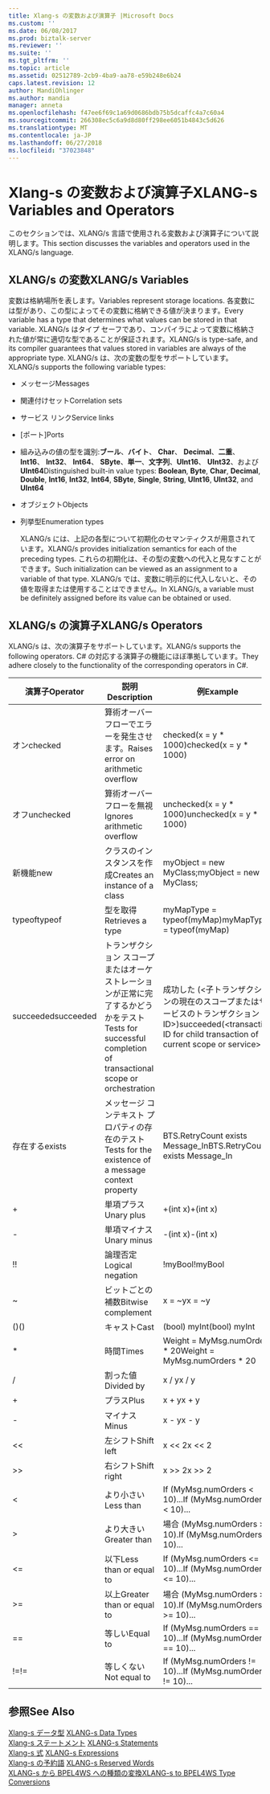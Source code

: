 ```yaml
---
title: Xlang-s の変数および演算子 |Microsoft Docs
ms.custom: ''
ms.date: 06/08/2017
ms.prod: biztalk-server
ms.reviewer: ''
ms.suite: ''
ms.tgt_pltfrm: ''
ms.topic: article
ms.assetid: 02512789-2cb9-4ba9-aa78-e59b248e6b24
caps.latest.revision: 12
author: MandiOhlinger
ms.author: mandia
manager: anneta
ms.openlocfilehash: f47ee6f69c1a69d0686bdb75b5dcaffc4a7c60a4
ms.sourcegitcommit: 266308ec5c6a9d8d80ff298ee6051b4843c5d626
ms.translationtype: MT
ms.contentlocale: ja-JP
ms.lasthandoff: 06/27/2018
ms.locfileid: "37023848"
---
```

# <a name="xlang-s-variables-and-operators"></a><span data-ttu-id="ab8e5-102">Xlang-s の変数および演算子</span><span class="sxs-lookup"><span data-stu-id="ab8e5-102">XLANG-s Variables and Operators</span></span>
<span data-ttu-id="ab8e5-103">このセクションでは、XLANG/s 言語で使用される変数および演算子について説明します。</span><span class="sxs-lookup"><span data-stu-id="ab8e5-103">This section discusses the variables and operators used in the XLANG/s language.</span></span>  
  
## <a name="xlangs-variables"></a><span data-ttu-id="ab8e5-104">XLANG/s の変数</span><span class="sxs-lookup"><span data-stu-id="ab8e5-104">XLANG/s Variables</span></span>  
 <span data-ttu-id="ab8e5-105">変数は格納場所を表します。</span><span class="sxs-lookup"><span data-stu-id="ab8e5-105">Variables represent storage locations.</span></span> <span data-ttu-id="ab8e5-106">各変数には型があり、この型によってその変数に格納できる値が決まります。</span><span class="sxs-lookup"><span data-stu-id="ab8e5-106">Every variable has a type that determines what values can be stored in that variable.</span></span> <span data-ttu-id="ab8e5-107">XLANG/s はタイプ セーフであり、コンパイラによって変数に格納された値が常に適切な型であることが保証されます。</span><span class="sxs-lookup"><span data-stu-id="ab8e5-107">XLANG/s is type-safe, and its compiler guarantees that values stored in variables are always of the appropriate type.</span></span> <span data-ttu-id="ab8e5-108">XLANG/s は、次の変数の型をサポートしています。</span><span class="sxs-lookup"><span data-stu-id="ab8e5-108">XLANG/s supports the following variable types:</span></span>  
  
- <span data-ttu-id="ab8e5-109">メッセージ</span><span class="sxs-lookup"><span data-stu-id="ab8e5-109">Messages</span></span>  
  
- <span data-ttu-id="ab8e5-110">関連付けセット</span><span class="sxs-lookup"><span data-stu-id="ab8e5-110">Correlation sets</span></span>  
  
- <span data-ttu-id="ab8e5-111">サービス リンク</span><span class="sxs-lookup"><span data-stu-id="ab8e5-111">Service links</span></span>  
  
- <span data-ttu-id="ab8e5-112">[ポート]</span><span class="sxs-lookup"><span data-stu-id="ab8e5-112">Ports</span></span>  
  
- <span data-ttu-id="ab8e5-113">組み込みの値の型を識別:**ブール**、**バイト**、 **Char**、 **Decimal**、**二重**、 **Int16**、 **Int32**、 **Int64**、 **SByte**、**単一**、**文字列**、**UInt16**、 **UInt32**、および**UInt64**</span><span class="sxs-lookup"><span data-stu-id="ab8e5-113">Distinguished built-in value types: **Boolean**, **Byte**, **Char**, **Decimal**, **Double**, **Int16**, **Int32**, **Int64**, **SByte**, **Single**, **String**, **UInt16**, **UInt32**, and **UInt64**</span></span>  
  
- <span data-ttu-id="ab8e5-114">オブジェクト</span><span class="sxs-lookup"><span data-stu-id="ab8e5-114">Objects</span></span>  
  
- <span data-ttu-id="ab8e5-115">列挙型</span><span class="sxs-lookup"><span data-stu-id="ab8e5-115">Enumeration types</span></span>  
  
  <span data-ttu-id="ab8e5-116">XLANG/s には、上記の各型について初期化のセマンティクスが用意されています。</span><span class="sxs-lookup"><span data-stu-id="ab8e5-116">XLANG/s provides initialization semantics for each of the preceding types.</span></span> <span data-ttu-id="ab8e5-117">これらの初期化は、その型の変数への代入と見なすことができます。</span><span class="sxs-lookup"><span data-stu-id="ab8e5-117">Such initialization can be viewed as an assignment to a variable of that type.</span></span> <span data-ttu-id="ab8e5-118">XLANG/s では、変数に明示的に代入しないと、その値を取得または使用することはできません。</span><span class="sxs-lookup"><span data-stu-id="ab8e5-118">In XLANG/s, a variable must be definitely assigned before its value can be obtained or used.</span></span>  
  
## <a name="xlangs-operators"></a><span data-ttu-id="ab8e5-119">XLANG/s の演算子</span><span class="sxs-lookup"><span data-stu-id="ab8e5-119">XLANG/s Operators</span></span>  
 <span data-ttu-id="ab8e5-120">XLANG/s は、次の演算子をサポートしています。</span><span class="sxs-lookup"><span data-stu-id="ab8e5-120">XLANG/s supports the following operators.</span></span> <span data-ttu-id="ab8e5-121">C# の対応する演算子の機能にほぼ準拠しています。</span><span class="sxs-lookup"><span data-stu-id="ab8e5-121">They adhere closely to the functionality of the corresponding operators in C#.</span></span>  
  
|<span data-ttu-id="ab8e5-122">演算子</span><span class="sxs-lookup"><span data-stu-id="ab8e5-122">Operator</span></span>|<span data-ttu-id="ab8e5-123">説明</span><span class="sxs-lookup"><span data-stu-id="ab8e5-123">Description</span></span>|<span data-ttu-id="ab8e5-124">例</span><span class="sxs-lookup"><span data-stu-id="ab8e5-124">Example</span></span>|  
|--------------|-----------------|-------------|  
|<span data-ttu-id="ab8e5-125">オン</span><span class="sxs-lookup"><span data-stu-id="ab8e5-125">checked</span></span>|<span data-ttu-id="ab8e5-126">算術オーバーフローでエラーを発生させます。</span><span class="sxs-lookup"><span data-stu-id="ab8e5-126">Raises error on arithmetic overflow</span></span>|<span data-ttu-id="ab8e5-127">checked(x = y \* 1000)</span><span class="sxs-lookup"><span data-stu-id="ab8e5-127">checked(x = y \* 1000)</span></span>|  
|<span data-ttu-id="ab8e5-128">オフ</span><span class="sxs-lookup"><span data-stu-id="ab8e5-128">unchecked</span></span>|<span data-ttu-id="ab8e5-129">算術オーバーフローを無視</span><span class="sxs-lookup"><span data-stu-id="ab8e5-129">Ignores arithmetic overflow</span></span>|<span data-ttu-id="ab8e5-130">unchecked(x = y \* 1000)</span><span class="sxs-lookup"><span data-stu-id="ab8e5-130">unchecked(x = y \* 1000)</span></span>|  
|<span data-ttu-id="ab8e5-131">新機能</span><span class="sxs-lookup"><span data-stu-id="ab8e5-131">new</span></span>|<span data-ttu-id="ab8e5-132">クラスのインスタンスを作成</span><span class="sxs-lookup"><span data-stu-id="ab8e5-132">Creates an instance of a class</span></span>|<span data-ttu-id="ab8e5-133">myObject = new MyClass;</span><span class="sxs-lookup"><span data-stu-id="ab8e5-133">myObject = new MyClass;</span></span>|  
|<span data-ttu-id="ab8e5-134">typeof</span><span class="sxs-lookup"><span data-stu-id="ab8e5-134">typeof</span></span>|<span data-ttu-id="ab8e5-135">型を取得</span><span class="sxs-lookup"><span data-stu-id="ab8e5-135">Retrieves a type</span></span>|<span data-ttu-id="ab8e5-136">myMapType = typeof(myMap)</span><span class="sxs-lookup"><span data-stu-id="ab8e5-136">myMapType = typeof(myMap)</span></span>|  
|<span data-ttu-id="ab8e5-137">succeeded</span><span class="sxs-lookup"><span data-stu-id="ab8e5-137">succeeded</span></span>|<span data-ttu-id="ab8e5-138">トランザクション スコープまたはオーケストレーションが正常に完了するかどうかをテスト</span><span class="sxs-lookup"><span data-stu-id="ab8e5-138">Tests for successful completion of transactional scope or orchestration</span></span>|<span data-ttu-id="ab8e5-139">成功した (\<子トランザクションの現在のスコープまたはサービスのトランザクション ID\>)</span><span class="sxs-lookup"><span data-stu-id="ab8e5-139">succeeded(\<transaction ID for child transaction of current scope or service\>)</span></span>|  
|<span data-ttu-id="ab8e5-140">存在する</span><span class="sxs-lookup"><span data-stu-id="ab8e5-140">exists</span></span>|<span data-ttu-id="ab8e5-141">メッセージ コンテキスト プロパティの存在のテスト</span><span class="sxs-lookup"><span data-stu-id="ab8e5-141">Tests for the existence of a message context property</span></span>|<span data-ttu-id="ab8e5-142">BTS.RetryCount exists Message_In</span><span class="sxs-lookup"><span data-stu-id="ab8e5-142">BTS.RetryCount exists Message_In</span></span>|  
|+|<span data-ttu-id="ab8e5-143">単項プラス</span><span class="sxs-lookup"><span data-stu-id="ab8e5-143">Unary plus</span></span>|<span data-ttu-id="ab8e5-144">+(int x)</span><span class="sxs-lookup"><span data-stu-id="ab8e5-144">+(int x)</span></span>|  
|-|<span data-ttu-id="ab8e5-145">単項マイナス</span><span class="sxs-lookup"><span data-stu-id="ab8e5-145">Unary minus</span></span>|<span data-ttu-id="ab8e5-146">-(int x)</span><span class="sxs-lookup"><span data-stu-id="ab8e5-146">-(int x)</span></span>|  
|<span data-ttu-id="ab8e5-147">!</span><span class="sxs-lookup"><span data-stu-id="ab8e5-147">!</span></span>|<span data-ttu-id="ab8e5-148">論理否定</span><span class="sxs-lookup"><span data-stu-id="ab8e5-148">Logical negation</span></span>|<span data-ttu-id="ab8e5-149">!myBool</span><span class="sxs-lookup"><span data-stu-id="ab8e5-149">!myBool</span></span>|  
|~|<span data-ttu-id="ab8e5-150">ビットごとの補数</span><span class="sxs-lookup"><span data-stu-id="ab8e5-150">Bitwise complement</span></span>|<span data-ttu-id="ab8e5-151">x = ~y</span><span class="sxs-lookup"><span data-stu-id="ab8e5-151">x = ~y</span></span>|  
|<span data-ttu-id="ab8e5-152">()</span><span class="sxs-lookup"><span data-stu-id="ab8e5-152">()</span></span>|<span data-ttu-id="ab8e5-153">キャスト</span><span class="sxs-lookup"><span data-stu-id="ab8e5-153">Cast</span></span>|<span data-ttu-id="ab8e5-154">(bool) myInt</span><span class="sxs-lookup"><span data-stu-id="ab8e5-154">(bool) myInt</span></span>|  
|*|<span data-ttu-id="ab8e5-155">時間</span><span class="sxs-lookup"><span data-stu-id="ab8e5-155">Times</span></span>|<span data-ttu-id="ab8e5-156">Weight = MyMsg.numOrders \* 20</span><span class="sxs-lookup"><span data-stu-id="ab8e5-156">Weight = MyMsg.numOrders \* 20</span></span>|  
|/|<span data-ttu-id="ab8e5-157">割った値</span><span class="sxs-lookup"><span data-stu-id="ab8e5-157">Divided by</span></span>|<span data-ttu-id="ab8e5-158">x / y</span><span class="sxs-lookup"><span data-stu-id="ab8e5-158">x / y</span></span>|  
|+|<span data-ttu-id="ab8e5-159">プラス</span><span class="sxs-lookup"><span data-stu-id="ab8e5-159">Plus</span></span>|<span data-ttu-id="ab8e5-160">x + y</span><span class="sxs-lookup"><span data-stu-id="ab8e5-160">x + y</span></span>|  
|-|<span data-ttu-id="ab8e5-161">マイナス</span><span class="sxs-lookup"><span data-stu-id="ab8e5-161">Minus</span></span>|<span data-ttu-id="ab8e5-162">x - y</span><span class="sxs-lookup"><span data-stu-id="ab8e5-162">x - y</span></span>|  
|<<|<span data-ttu-id="ab8e5-163">左シフト</span><span class="sxs-lookup"><span data-stu-id="ab8e5-163">Shift left</span></span>|<span data-ttu-id="ab8e5-164">x << 2</span><span class="sxs-lookup"><span data-stu-id="ab8e5-164">x << 2</span></span>|  
|>>|<span data-ttu-id="ab8e5-165">右シフト</span><span class="sxs-lookup"><span data-stu-id="ab8e5-165">Shift right</span></span>|<span data-ttu-id="ab8e5-166">x >> 2</span><span class="sxs-lookup"><span data-stu-id="ab8e5-166">x >> 2</span></span>|  
|<|<span data-ttu-id="ab8e5-167">より小さい</span><span class="sxs-lookup"><span data-stu-id="ab8e5-167">Less than</span></span>|<span data-ttu-id="ab8e5-168">If (MyMsg.numOrders < 10)...</span><span class="sxs-lookup"><span data-stu-id="ab8e5-168">If (MyMsg.numOrders < 10)...</span></span>|  
|>|<span data-ttu-id="ab8e5-169">より大きい</span><span class="sxs-lookup"><span data-stu-id="ab8e5-169">Greater than</span></span>|<span data-ttu-id="ab8e5-170">場合 (MyMsg.numOrders > 10).</span><span class="sxs-lookup"><span data-stu-id="ab8e5-170">If (MyMsg.numOrders > 10)...</span></span>|  
|<=|<span data-ttu-id="ab8e5-171">以下</span><span class="sxs-lookup"><span data-stu-id="ab8e5-171">Less than or equal to</span></span>|<span data-ttu-id="ab8e5-172">If (MyMsg.numOrders <= 10)...</span><span class="sxs-lookup"><span data-stu-id="ab8e5-172">If (MyMsg.numOrders <= 10)...</span></span>|  
|>=|<span data-ttu-id="ab8e5-173">以上</span><span class="sxs-lookup"><span data-stu-id="ab8e5-173">Greater than or equal to</span></span>|<span data-ttu-id="ab8e5-174">場合 (MyMsg.numOrders > = 10).</span><span class="sxs-lookup"><span data-stu-id="ab8e5-174">If (MyMsg.numOrders >= 10)...</span></span>|  
|==|<span data-ttu-id="ab8e5-175">等しい</span><span class="sxs-lookup"><span data-stu-id="ab8e5-175">Equal to</span></span>|<span data-ttu-id="ab8e5-176">If (MyMsg.numOrders == 10)...</span><span class="sxs-lookup"><span data-stu-id="ab8e5-176">If (MyMsg.numOrders == 10)...</span></span>|  
|<span data-ttu-id="ab8e5-177">!=</span><span class="sxs-lookup"><span data-stu-id="ab8e5-177">!=</span></span>|<span data-ttu-id="ab8e5-178">等しくない</span><span class="sxs-lookup"><span data-stu-id="ab8e5-178">Not equal to</span></span>|<span data-ttu-id="ab8e5-179">If (MyMsg.numOrders != 10)...</span><span class="sxs-lookup"><span data-stu-id="ab8e5-179">If (MyMsg.numOrders != 10)...</span></span>|  
  
## <a name="see-also"></a><span data-ttu-id="ab8e5-180">参照</span><span class="sxs-lookup"><span data-stu-id="ab8e5-180">See Also</span></span>  
 <span data-ttu-id="ab8e5-181">[Xlang-s データ型](../core/xlang-s-data-types.md) </span><span class="sxs-lookup"><span data-stu-id="ab8e5-181">[XLANG-s Data Types](../core/xlang-s-data-types.md) </span></span>  
 <span data-ttu-id="ab8e5-182">[Xlang-s ステートメント](../core/xlang-s-statements.md) </span><span class="sxs-lookup"><span data-stu-id="ab8e5-182">[XLANG-s Statements](../core/xlang-s-statements.md) </span></span>  
 <span data-ttu-id="ab8e5-183">[Xlang-s 式](../core/xlang-s-expressions.md) </span><span class="sxs-lookup"><span data-stu-id="ab8e5-183">[XLANG-s Expressions](../core/xlang-s-expressions.md) </span></span>  
 <span data-ttu-id="ab8e5-184">[Xlang-s の予約語](../core/xlang-s-reserved-words.md) </span><span class="sxs-lookup"><span data-stu-id="ab8e5-184">[XLANG-s Reserved Words](../core/xlang-s-reserved-words.md) </span></span>  
 [<span data-ttu-id="ab8e5-185">XLANG-s から BPEL4WS への種類の変換</span><span class="sxs-lookup"><span data-stu-id="ab8e5-185">XLANG-s to BPEL4WS Type Conversions</span></span>](../core/xlang-s-to-bpel4ws-type-conversions.md)